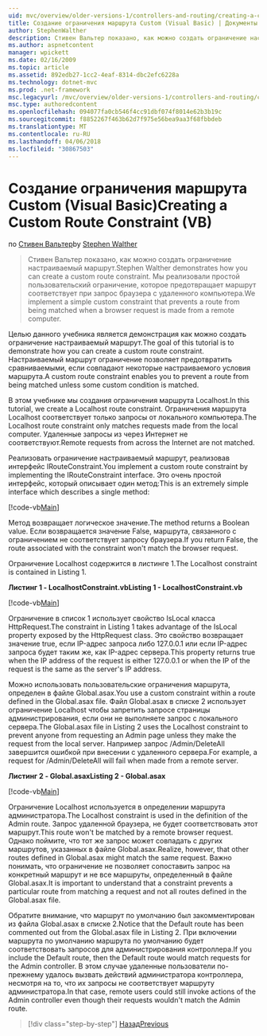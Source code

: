 ```yaml
---
uid: mvc/overview/older-versions-1/controllers-and-routing/creating-a-custom-route-constraint-vb
title: Создание ограничения маршрута Custom (Visual Basic) | Документы Microsoft
author: StephenWalther
description: Стивен Вальтер показано, как можно создать ограничение настраиваемый маршрут. Мы реализуем простой пользовательский ограничение, которое блокирует маршрут соответствует w...
ms.author: aspnetcontent
manager: wpickett
ms.date: 02/16/2009
ms.topic: article
ms.assetid: 892edb27-1cc2-4eaf-8314-dbc2efc6228a
ms.technology: dotnet-mvc
ms.prod: .net-framework
msc.legacyurl: /mvc/overview/older-versions-1/controllers-and-routing/creating-a-custom-route-constraint-vb
msc.type: authoredcontent
ms.openlocfilehash: 094077fa0cb546f4cc91dbf074f8014e62b3b19c
ms.sourcegitcommit: f8852267f463b62d7f975e56bea9aa3f68fbbdeb
ms.translationtype: MT
ms.contentlocale: ru-RU
ms.lasthandoff: 04/06/2018
ms.locfileid: "30867503"
---
```

<a name="creating-a-custom-route-constraint-vb"></a><span data-ttu-id="ca9f7-104">Создание ограничения маршрута Custom (Visual Basic)</span><span class="sxs-lookup"><span data-stu-id="ca9f7-104">Creating a Custom Route Constraint (VB)</span></span>
====================
<span data-ttu-id="ca9f7-105">по [Стивен Вальтер](https://github.com/StephenWalther)</span><span class="sxs-lookup"><span data-stu-id="ca9f7-105">by [Stephen Walther](https://github.com/StephenWalther)</span></span>

> <span data-ttu-id="ca9f7-106">Стивен Вальтер показано, как можно создать ограничение настраиваемый маршрут.</span><span class="sxs-lookup"><span data-stu-id="ca9f7-106">Stephen Walther demonstrates how you can create a custom route constraint.</span></span> <span data-ttu-id="ca9f7-107">Мы реализовали простой пользовательский ограничение, которое предотвращает маршрут соответствует при запрос браузера с удаленного компьютера.</span><span class="sxs-lookup"><span data-stu-id="ca9f7-107">We implement a simple custom constraint that prevents a route from being matched when a browser request is made from a remote computer.</span></span>


<span data-ttu-id="ca9f7-108">Целью данного учебника является демонстрация как можно создать ограничение настраиваемый маршрут.</span><span class="sxs-lookup"><span data-stu-id="ca9f7-108">The goal of this tutorial is to demonstrate how you can create a custom route constraint.</span></span> <span data-ttu-id="ca9f7-109">Настраиваемый маршрут ограничение позволяет предотвратить сравниваемыми, если совпадают некоторые настраиваемого условия маршрута.</span><span class="sxs-lookup"><span data-stu-id="ca9f7-109">A custom route constraint enables you to prevent a route from being matched unless some custom condition is matched.</span></span>

<span data-ttu-id="ca9f7-110">В этом учебнике мы создания ограничения маршрута Localhost.</span><span class="sxs-lookup"><span data-stu-id="ca9f7-110">In this tutorial, we create a Localhost route constraint.</span></span> <span data-ttu-id="ca9f7-111">Ограничения маршрута Localhost соответствует только запросы от локального компьютера.</span><span class="sxs-lookup"><span data-stu-id="ca9f7-111">The Localhost route constraint only matches requests made from the local computer.</span></span> <span data-ttu-id="ca9f7-112">Удаленные запросы из через Интернет не соответствуют.</span><span class="sxs-lookup"><span data-stu-id="ca9f7-112">Remote requests from across the Internet are not matched.</span></span>

<span data-ttu-id="ca9f7-113">Реализовать ограничение настраиваемый маршрут, реализовав интерфейс IRouteConstraint.</span><span class="sxs-lookup"><span data-stu-id="ca9f7-113">You implement a custom route constraint by implementing the IRouteConstraint interface.</span></span> <span data-ttu-id="ca9f7-114">Это очень простой интерфейс, который описывает один метод:</span><span class="sxs-lookup"><span data-stu-id="ca9f7-114">This is an extremely simple interface which describes a single method:</span></span>

[!code-vb[Main](creating-a-custom-route-constraint-vb/samples/sample1.vb)]

<span data-ttu-id="ca9f7-115">Метод возвращает логическое значение.</span><span class="sxs-lookup"><span data-stu-id="ca9f7-115">The method returns a Boolean value.</span></span> <span data-ttu-id="ca9f7-116">Если возвращается значение False, маршрута, связанного с ограничением не соответствует запросу браузера.</span><span class="sxs-lookup"><span data-stu-id="ca9f7-116">If you return False, the route associated with the constraint won't match the browser request.</span></span>

<span data-ttu-id="ca9f7-117">Ограничение Localhost содержится в листинге 1.</span><span class="sxs-lookup"><span data-stu-id="ca9f7-117">The Localhost constraint is contained in Listing 1.</span></span>

<span data-ttu-id="ca9f7-118">**Листинг 1 - LocalhostConstraint.vb**</span><span class="sxs-lookup"><span data-stu-id="ca9f7-118">**Listing 1 - LocalhostConstraint.vb**</span></span>

[!code-vb[Main](creating-a-custom-route-constraint-vb/samples/sample2.vb)]

<span data-ttu-id="ca9f7-119">Ограничение в список 1 использует свойство IsLocal класса HttpRequest.</span><span class="sxs-lookup"><span data-stu-id="ca9f7-119">The constraint in Listing 1 takes advantage of the IsLocal property exposed by the HttpRequest class.</span></span> <span data-ttu-id="ca9f7-120">Это свойство возвращает значение true, если IP-адрес запроса либо 127.0.0.1 или если IP-адрес запроса будет таким же, как IP-адрес сервера.</span><span class="sxs-lookup"><span data-stu-id="ca9f7-120">This property returns true when the IP address of the request is either 127.0.0.1 or when the IP of the request is the same as the server's IP address.</span></span>

<span data-ttu-id="ca9f7-121">Можно использовать пользовательские ограничения маршрута, определен в файле Global.asax.</span><span class="sxs-lookup"><span data-stu-id="ca9f7-121">You use a custom constraint within a route defined in the Global.asax file.</span></span> <span data-ttu-id="ca9f7-122">Файл Global.asax в списке 2 использует ограничение Localhost чтобы запретить запросе страницы администрирования, если они не выполняете запрос с локального сервера.</span><span class="sxs-lookup"><span data-stu-id="ca9f7-122">The Global.asax file in Listing 2 uses the Localhost constraint to prevent anyone from requesting an Admin page unless they make the request from the local server.</span></span> <span data-ttu-id="ca9f7-123">Например запрос /Admin/DeleteAll завершится ошибкой при внесении с удаленного сервера.</span><span class="sxs-lookup"><span data-stu-id="ca9f7-123">For example, a request for /Admin/DeleteAll will fail when made from a remote server.</span></span>

<span data-ttu-id="ca9f7-124">**Листинг 2 - Global.asax**</span><span class="sxs-lookup"><span data-stu-id="ca9f7-124">**Listing 2 - Global.asax**</span></span>

[!code-vb[Main](creating-a-custom-route-constraint-vb/samples/sample3.vb)]

<span data-ttu-id="ca9f7-125">Ограничение Localhost используется в определении маршрута администратора.</span><span class="sxs-lookup"><span data-stu-id="ca9f7-125">The Localhost constraint is used in the definition of the Admin route.</span></span> <span data-ttu-id="ca9f7-126">Запрос удаленной браузера, не будет соответствовать этот маршрут.</span><span class="sxs-lookup"><span data-stu-id="ca9f7-126">This route won't be matched by a remote browser request.</span></span> <span data-ttu-id="ca9f7-127">Однако поймите, что тот же запрос может совпадать с других маршрутов, указанных в файле Global.asax.</span><span class="sxs-lookup"><span data-stu-id="ca9f7-127">Realize, however, that other routes defined in Global.asax might match the same request.</span></span> <span data-ttu-id="ca9f7-128">Важно понимать, что ограничение не позволяет сопоставить запрос на конкретный маршрут и не все маршруты, определенный в файле Global.asax.</span><span class="sxs-lookup"><span data-stu-id="ca9f7-128">It is important to understand that a constraint prevents a particular route from matching a request and not all routes defined in the Global.asax file.</span></span>

<span data-ttu-id="ca9f7-129">Обратите внимание, что маршрут по умолчанию был закомментирован из файла Global.asax в списке 2.</span><span class="sxs-lookup"><span data-stu-id="ca9f7-129">Notice that the Default route has been commented out from the Global.asax file in Listing 2.</span></span> <span data-ttu-id="ca9f7-130">При включении маршрута по умолчанию маршрута по умолчанию будет соответствовать запросов для администрирования контроллера.</span><span class="sxs-lookup"><span data-stu-id="ca9f7-130">If you include the Default route, then the Default route would match requests for the Admin controller.</span></span> <span data-ttu-id="ca9f7-131">В этом случае удаленные пользователи по-прежнему удалось вызвать действий администратора контроллера, несмотря на то, что их запросы не соответствует маршруту администратора.</span><span class="sxs-lookup"><span data-stu-id="ca9f7-131">In that case, remote users could still invoke actions of the Admin controller even though their requests wouldn't match the Admin route.</span></span>

> [!div class="step-by-step"]
> [<span data-ttu-id="ca9f7-132">Назад</span><span class="sxs-lookup"><span data-stu-id="ca9f7-132">Previous</span></span>](creating-a-route-constraint-vb.md)
